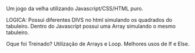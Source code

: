 Um jogo da velha utilizando Javascript/CSS/HTML puro.

LOGICA:
Possui diferentes DIVS no html simulando os quadrados do tabuleiro.
Dentro do Javascript possui uma Array simulando o mesmo tabuleiro.



Oque foi Treinado?
Utilização de Arrays e Loop.
Melhores usos de If e Else.
